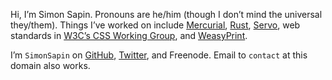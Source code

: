 Hi, I’m Simon Sapin.
Pronouns are he/him (though I don’t mind the universal they/them).
Things I’ve worked on include
[Mercurial](https://www.mercurial-scm.org/),
[Rust](https://www.rust-lang.org/),
[Servo](https://servo.org/),
web standards in [W3C’s CSS Working Group](https://www.w3.org/Style/CSS/),
and [WeasyPrint](http://weasyprint.org).

I’m `SimonSapin` on [GitHub](https://github.com/SimonSapin),
[Twitter](https://twitter.com/SimonSapin), and Freenode.
Email to `contact` at this domain also works.
